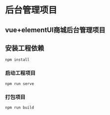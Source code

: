 # 后台管理项目

## vue+elementUI商城后台管理项目

## 安装工程依赖
```
npm install
```

### 启动工程项目
```
npm run serve
```

### 打包项目
```
npm run build
```
